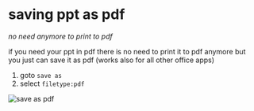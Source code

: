 # saving ppt as pdf
_no need anymore to print to pdf_

if you need your ppt in pdf 
there is no need to print it to pdf anymore
but you just can save it as pdf
(works also for all other office apps)

1) goto  `save as`
2) select `filetype:pdf`

![save as pdf](../imgs/ppt-save-as-pdf.png)